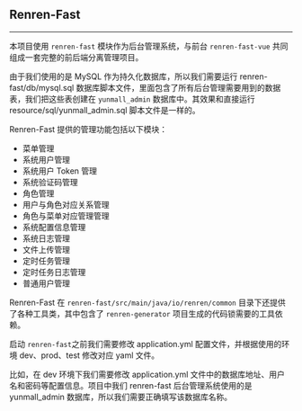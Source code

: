 ## Renren-Fast

---

本项目使用 `renren-fast` 模块作为后台管理系统，与前台 `renren-fast-vue` 共同组成一套完整的前后端分离管理项目。

由于我们使用的是 MySQL 作为持久化数据库，所以我们需要运行 renren-fast/db/mysql.sql 数据库脚本文件，里面包含了所有后台管理需要用到的数据表，我们把这些表创建在 `yunmall_admin` 数据库中。其效果和直接运行 resource/sql/yunmall_admin.sql 脚本文件是一样的。

Renren-Fast 提供的管理功能包括以下模块：

* 菜单管理
* 系统用户管理
* 系统用户 Token 管理
* 系统验证码管理
* 角色管理
* 用户与角色对应关系管理
* 角色与菜单对应管理管理
* 系统配置信息管理
* 系统日志管理
* 文件上传管理
* 定时任务管理
* 定时任务日志管理
* 普通用户管理

Renren-Fast 在 `renren-fast/src/main/java/io/renren/common` 目录下还提供了各种工具类，其中包含了 `renren-generator` 项目生成的代码锁需要的工具依赖。

启动 `renren-fast`之前我们需要修改 application.yml 配置文件，并根据使用的环境 dev、prod、test 修改对应 yaml 文件。

比如，在 dev 环境下我们需要修改 application.yml 文件中的数据库地址、用户名和密码等配置信息。项目中我们 renren-fast 后台管理系统使用的是 yunmall_admin 数据库，所以我们需要正确填写该数据库名称。